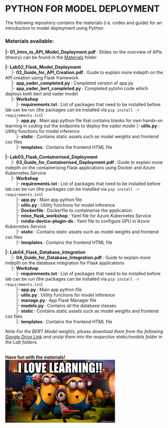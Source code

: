 # PYTHON FOR MODEL DEPLOYMENT

The following repository contains the materials (i.e. codes and guide) for an introduction to model deployment using Python

### Materials available:

<b> |- 01_Intro_to_API_Model_Deployment.pdf </b>: Slides on the overview of APIs (theory) can be found in the [Materials](Materials) folder

<b> |- Lab02_Flask_Model_Deployment </b>
<br>&nbsp;&nbsp;&nbsp;&nbsp;
        |- <b> 02_Guide_for_API_Creation.pdf </b>: Guide to explain more indepth on the API creation using Flask framework 
<br>&nbsp;&nbsp;&nbsp;&nbsp;
        |- <b> app_vader_completed.py </b>: Completed version of app.py
<br>&nbsp;&nbsp;&nbsp;&nbsp;
        |- <b> app_vader_bert_completed.py </b>: Completed pytohn code which deploys both bert and vader model
<br>&nbsp;&nbsp;&nbsp;&nbsp;
        |- <b> Workshop </b>
<br>&nbsp;&nbsp;&nbsp;&nbsp;&nbsp;&nbsp;&nbsp;&nbsp;
            |- <b> requirements.txt </b>: List of packages that need to be installed before lab can be run (the packages can be installed via `pip install -r requirements.txt`)
<br>&nbsp;&nbsp;&nbsp;&nbsp;&nbsp;&nbsp;&nbsp;&nbsp;
            |- <b> app.py </b>: Main app python file that contains blanks for own hands-on learning in coding out the endpoints to deploy the vader model
            |- <b> utils.py </b>: Utility functions for model inference
<br>&nbsp;&nbsp;&nbsp;&nbsp;&nbsp;&nbsp;&nbsp;&nbsp;
            |- <b> static </b>: Contains static assets such as model weights and frontend css files
<br>&nbsp;&nbsp;&nbsp;&nbsp;&nbsp;&nbsp;&nbsp;&nbsp;
            |- <b> templates </b>: Contains the frontend HTML file

<b> |- Lab03_Flask_Containerised_Deployment </b>
<br>&nbsp;&nbsp;&nbsp;&nbsp;
        |- <b> 03_Guide_for_Containerised_Deployment.pdf </b>: Guide to explain more indepth on the containerising Flask applications using Docker and Azure Kubernetes Service
<br>&nbsp;&nbsp;&nbsp;&nbsp;
        |- <b> Workshop </b>
<br>&nbsp;&nbsp;&nbsp;&nbsp;&nbsp;&nbsp;&nbsp;&nbsp;
            |- <b> requirements.txt </b>: List of packages that need to be installed before lab can be run (the packages can be installed via `pip install -r requirements.txt`)
<br>&nbsp;&nbsp;&nbsp;&nbsp;&nbsp;&nbsp;&nbsp;&nbsp;
            |- <b> app.py </b>: Main app python file 
<br>&nbsp;&nbsp;&nbsp;&nbsp;&nbsp;&nbsp;&nbsp;&nbsp;
            |- <b> utils.py </b>: Utility functions for model inference
<br>&nbsp;&nbsp;&nbsp;&nbsp;&nbsp;&nbsp;&nbsp;&nbsp;
            |- <b> Dockerfile </b>: Dockerfile to containerise the application
<br>&nbsp;&nbsp;&nbsp;&nbsp;&nbsp;&nbsp;&nbsp;&nbsp;
            |- <b> mloe_flask_workshop </b>: Yaml file for Azure Kubernetes Service
<br>&nbsp;&nbsp;&nbsp;&nbsp;&nbsp;&nbsp;&nbsp;&nbsp;
            |- <b> nvidia-device-plugin-ds </b>: Yaml file to configure GPU in Azure Kubernetes Service
<br>&nbsp;&nbsp;&nbsp;&nbsp;&nbsp;&nbsp;&nbsp;&nbsp;
            |- <b> static </b>: Contains static assets such as model weights and frontend css files
<br>&nbsp;&nbsp;&nbsp;&nbsp;&nbsp;&nbsp;&nbsp;&nbsp;
            |- <b> templates </b>: Contains the frontend HTML file
            
<b> |- Lab04_Flask_Database_Integration </b>
<br>&nbsp;&nbsp;&nbsp;&nbsp;
        |- <b> 04_Guide_for_Database_Integration.pdf </b>: Guide to explain more indepth on the database integration for Flask applications
<br>&nbsp;&nbsp;&nbsp;&nbsp;
        |- <b> Workshop </b>
<br>&nbsp;&nbsp;&nbsp;&nbsp;&nbsp;&nbsp;&nbsp;&nbsp;
            |- <b> requirements.txt </b>: List of packages that need to be installed before lab can be run (the packages can be installed via `pip install -r requirements.txt`)
<br>&nbsp;&nbsp;&nbsp;&nbsp;&nbsp;&nbsp;&nbsp;&nbsp;
            |- <b> app.py </b>: Main app python file 
<br>&nbsp;&nbsp;&nbsp;&nbsp;&nbsp;&nbsp;&nbsp;&nbsp;
            |- <b> utils.py </b>: Utility functions for model inference
<br>&nbsp;&nbsp;&nbsp;&nbsp;&nbsp;&nbsp;&nbsp;&nbsp;
            |- <b> manage.py </b>: App Flask Manager file
<br>&nbsp;&nbsp;&nbsp;&nbsp;&nbsp;&nbsp;&nbsp;&nbsp;
            |- <b> models.py </b>: Contains all the database classes
<br>&nbsp;&nbsp;&nbsp;&nbsp;&nbsp;&nbsp;&nbsp;&nbsp;
            |- <b> static </b>: Contains static assets such as model weights and frontend css files
<br>&nbsp;&nbsp;&nbsp;&nbsp;&nbsp;&nbsp;&nbsp;&nbsp;
            |- <b> templates </b>: Contains the frontend HTML file

<i> Note For the BERT Model weights, please download them from the following [Google Drive Link](https://drive.google.com/drive/folders/1TZUOcuM29V4hq3MIjVKSAwzARJTl79sn?usp=sharing) and unzip them into the respective static/models folder in the Lab folders. </i>

<br>
<b> Have fun with the materials! </b>
<br>
<img src="i-love-learning.jpg" width="350" height="200">
